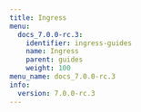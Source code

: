 ```yaml
---
title: Ingress
menu:
  docs_7.0.0-rc.3:
    identifier: ingress-guides
    name: Ingress
    parent: guides
    weight: 100
menu_name: docs_7.0.0-rc.3
info:
  version: 7.0.0-rc.3
---
```


